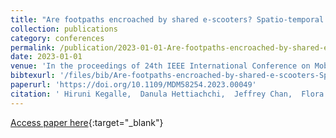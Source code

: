 ```yaml
---
title: "Are footpaths encroached by shared e-scooters? Spatio-temporal Analysis of Micro-mobility Services"
collection: publications
category: conferences
permalink: /publication/2023-01-01-Are-footpaths-encroached-by-shared-e-scooters-Spatio-temporal-Analysis-of-Micro-mobility-Services
date: 2023-01-01
venue: 'In the proceedings of 24th IEEE International Conference on Mobile Data Management, MDM 2023, Singapore, July 3-6, 2023'
bibtexurl: '/files/bib/Are-footpaths-encroached-by-shared-e-scooters-Spatio-temporal-Analysis-of-Micro-mobility-Services.bib'
paperurl: 'https://doi.org/10.1109/MDM58254.2023.00049'
citation: ' Hiruni Kegalle,  Danula Hettiachchi,  Jeffrey Chan,  Flora Salim,  Mark Sanderson, &quot;Are footpaths encroached by shared e-scooters? Spatio-temporal Analysis of Micro-mobility Services.&quot; In the proceedings of 24th IEEE International Conference on Mobile Data Management, MDM 2023, Singapore, July 3-6, 2023, 2023.'
---
```

[Access paper here](https://doi.org/10.1109/MDM58254.2023.00049){:target="_blank"}
